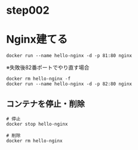 # step002

# Nginx建てる

```shell
docker run --name hello-nginx -d -p 81:80 nginx
```

※失敗後82番ポートでやり直す場合

```shell
docker rm hello-nginx -f
docker run --name hello-nginx -d -p 82:80 nginx
```

## コンテナを停止・削除

```shell
# 停止
docker stop hello-nginx

# 削除
docker rm hello-nginx
```
